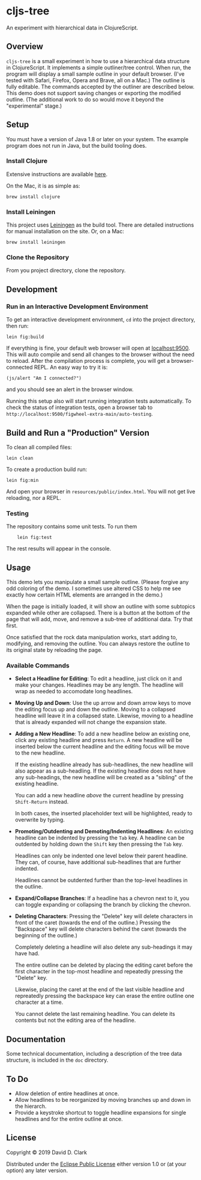 # cljs-tree

An experiment with hierarchical data in ClojureScript.

## Overview

`cljs-tree` is a small experiment in how to use a hierarchical data structure in ClojureScript. It implements a simple outliner/tree control. When run, the program will display a small sample outline in your default browser. (I've tested with Safari, Firefox, Opera and Brave, all on a Mac.) The outline is fully editable. The commands accepted by the outliner are described below. This demo does not support saving changes or exporting the modified outline. (The additional work to do so would move it beyond the "experimental" stage.)

## Setup

You must have a version of Java 1.8 or later on your system. The example program does not run in Java, but the build tooling does.

### Install Clojure

Extensive instructions are available [here](https://www.clojure.org/guides/getting_started).

On the Mac, it is as simple as:

```
brew install clojure
```


### Install Leiningen

This project uses [Leiningen](https://leiningen.org) as the build tool. There are detailed instructions for manual installation on the site. Or, on a Mac:

```
brew install leiningen
```

### Clone the Repository

From you project directory, clone the repository.

## Development

### Run in an Interactive Development Environment

To get an interactive development environment, `cd` into the project directory, then run:

    lein fig:build

If everything is fine, your default web browser will open  at 
[localhost:9500](http://localhost:9500).
This will auto compile and send all changes to the browser without the
need to reload. After the compilation process is complete, you will
get a browser-connected REPL. An easy way to try it is:

    (js/alert "Am I connected?")

and you should see an alert in the browser window.

Running this setup also will start running integration tests automatically. To check the status of integration tests, open a browser tab to 
`http://localhost:9500/figwheel-extra-main/auto-testing`.

## Build and Run a "Production" Version

To clean all compiled files:

    lein clean

To create a production build run:

    lein fig:min

And open your browser in `resources/public/index.html`. You will not
get live reloading, nor a REPL. 

### Testing

The repository contains some unit tests. To run them

```
    lein fig:test
```

The rest results will appear in the console.

## Usage

This demo lets you manipulate a small sample outline. (Please forgive any odd coloring of the demo. I sometimes use altered CSS to help me see exactly how certain HTML elements are arranged in the demo.)

When the page is initially loaded, it will show an outline with some subtopics expanded while other are collapsed. There is a button at the bottom of the page that will add, move, and remove a sub-tree of additional data. Try that first.

Once satisfied that the rock data manipulation works, start adding to, modifying, and removing the outline. You can always restore the outline to its original state by reloading the page.

### Available Commands

- **Select a Headline for Editing**: To edit a headline, just click on it and make your changes. Headlines may be any length. The headline will wrap as needed to accomodate long headlines.
- **Moving Up and Down**: Use the up arrow and down arrow keys to move the editing focus up and down the outline. Moving to a collapsed headline will leave it in a collapsed state. Likewise, moving to a headline that is already expanded will not change the expansion state.
- **Adding a New Headline**: To add a new headline below an existing one, click any existing headline and press `Return`. A new headline will be inserted below the current headline and the editing focus will be move to the new headline.

    If the existing headline already has sub-headlines, the new headline will also appear as a sub-headling. If the existing headline does not have any sub-headings, the new headline will be created as a "sibling" of the existing headline.
    
    You can add a new headline _above_ the current headline by pressing `Shift-Return` instead.

    In both cases, the inserted placeholder text will be highlighted, ready to overwrite by typing.

- **Promoting/Outdenting and Demoting/Indenting Headlines**: An existing headline can be indented by pressing the `Tab` key. A headline can be outdented by holding down the `Shift` key then pressing the `Tab` key.

    Headlines can only be indented one level below their parent headline. They can, of course, have additional sub-headlines that are further indented.

    Headlines cannot be outdented further than the top-level headlines in the outline.

- **Expand/Collapse Branches**: If a headline has a chevron next to it, you can toggle expanding or collapsing the branch by clicking the chevron.
- **Deleting Characters**: Pressing the "Delete" key will delete characters in front of the caret (towards the end of the outline.) Pressing the "Backspace" key will delete characters behind the caret (towards the beginning of the outline.)

    Completely deleting a headline will also delete any sub-headings it may have had.

    The entire outline can be deleted by placing the editing caret before the first character in the top-most headline and repeatedly pressing the "Delete" key.

    Likewise, placing the caret at the end of the last visible headline and repreatedly pressing the backspace key can erase the entire outline one character at a time.

    You cannot delete the last remaining headline. You can delete its contents but not the editing area of the headline.

## Documentation

Some technical documentation, including a description of the tree data structure, is included in the `doc` directory.

## To Do

- Allow deletion of entire headlines at once.
- Allow headlines to be reorganized by moving branches up and down in the hierarch.
- Provide a keystroke shortcut to toggle headline expansions for single headlines and for the entire outline at once.

## License

Copyright © 2019 David D. Clark

Distributed under the [Eclipse Public License](http://www.eclipse.org/legal/epl-v10.html) either version 1.0 or (at your option) any later version.

